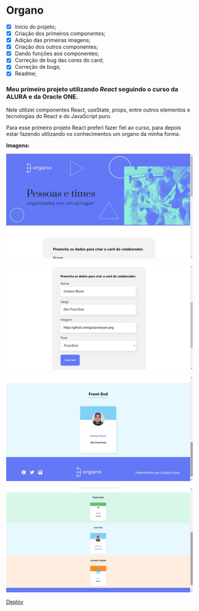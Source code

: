 # **Organo**

* [x] Início do projeto;
* [x] Criação dos primeiros componentes;
* [x] Adição das primeiras imagens;
* [x] Criação dos outros componentes;
* [x] Dando funções aos componentes;
* [x] Correção de bug das cores do card;
* [x] Correção de bugs;
* [x] Readme;

### Meu primeiro projeto utilizando *React* seguindo o curso da ALURA e da Oracle ONE.

Nele utilizei componentes React, useState, props, entre outros elementos e tecnologias do React e do JavaScript puro.

Para esse primeiro projeto React preferi fazer fiel ao curso, para depois estar fazendo utilizando os conhecimentos um organo da minha forma.

**Imagens:**

![Imagem desktop 1](/public/imagens/imagem1.jpeg)

![Imagem desktop 2](/public/imagens/imagem2.jpeg)

![Imagem desktop 3](/public/imagens/imagem3.jpeg)

![Imagem desktop 4](/public/imagens/imagem4.jpeg)



[Deploy](organo-gustavobryan.vercel.app)